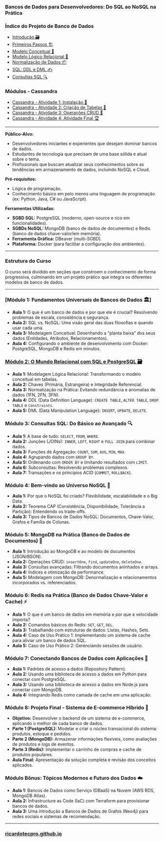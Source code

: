 ### **Bancos de Dados para Desenvolvedores: Do SQL ao NoSQL na Prática**


### **Índice do Projeto de Banco de Dados**

  * [Introdução 🗃️](https://www.google.com/search?q=01_introducao.md)
  * [Primeiros Passos 🏗️](https://www.google.com/search?q=02_primeiros_passos.md)
  * [Modelo Conceitual 🧠](https://www.google.com/search?q=03_modelo_conceitual.md)
  * [Modelo Lógico Relacional 🔗](https://www.google.com/search?q=04_modelo_logico_relacional.md)
  * [Normalização de Dados 📦](https://www.google.com/search?q=05_normalizacao.md)
  * [SQL: DDL e DML ✍️](https://www.google.com/search?q=06_sql_ddl_e_dml.md)
  * [Consultas SQL 🔍](https://www.google.com/search?q=07_consultas_sql.md)

### **Módulos - Cassandra**

  * [Cassandra - Atividade 1: Instalação 🔵](https://www.google.com/search?q=cassandra01.md)
  * [Cassandra - Atividade 2: Criação de Tabelas 📝](https://www.google.com/search?q=cassandra02.md)
  * [Cassandra - Atividade 3: Operações CRUD 🔄](https://www.google.com/search?q=cassandra03.md)
  * [Cassandra - Atividade 4: Atividade Final 🏆](https://www.google.com/search?q=cassandra04.md)


---


**Público-Alvo:**
* Desenvolvedores iniciantes e experientes que desejam dominar bancos de dados.
* Estudantes de tecnologia que precisam de uma base sólida e atual sobre o tema.
* Profissionais que buscam atualizar seus conhecimentos sobre as tendências em armazenamento de dados, incluindo NoSQL e Cloud.

**Pré-requisitos:**
* Lógica de programação.
* Conhecimento básico em pelo menos uma linguagem de programação (ex: Python, Java, C# ou JavaScript).

**Ferramentas Utilizadas:**
* **SGBD SQL:** PostgreSQL (moderno, open-source e rico em funcionalidades).
* **SGBDs NoSQL:** MongoDB (banco de dados de documentos) e Redis (banco de dados chave-valor/em memória).
* **Ferramenta Gráfica:** DBeaver (multi-SGBD).
* **Plataforma:** Docker (para facilitar a configuração dos ambientes).

---

### **Estrutura do Curso**

O curso será dividido em seções que constroem o conhecimento de forma progressiva, culminando em um projeto prático que integra os diferentes modelos de banco de dados.

---

### **[Módulo 1: Fundamentos Universais de Bancos de Dados 🏛️]**
* **Aula 1:** O que é um banco de dados e por que ele é crucial? Resolvendo problemas de escala, consistência e segurança.
* **Aula 2:** SQL vs. NoSQL: Uma visão geral das duas filosofias e quando usar cada uma.
* **Aula 3:** Modelagem Conceitual: Desenhando a "planta baixa" dos seus dados (Entidades, Atributos, Relacionamentos).
* **Aula 4:** Configurando o ambiente de desenvolvimento com Docker: PostgreSQL, MongoDB e Redis em minutos.

### **[Módulo 2: O Mundo Relacional com SQL e PostgreSQL 🗃️](./modulo_02_sql_postgresql/)**
* **Aula 1:** Modelagem Lógica Relacional: Transformando o modelo conceitual em tabelas.
* **Aula 2:** Chaves (Primária, Estrangeira) e Integridade Referencial.
* **Aula 3:** Normalização na Prática: Evitando redundância e anomalias de dados (1FN, 2FN, 3FN).
* **Aula 4:** DDL (Data Definition Language): `CREATE TABLE`, `ALTER TABLE`, `DROP TABLE` e `Constraints`.
* **Aula 5:** DML (Data Manipulation Language): `INSERT`, `UPDATE`, `DELETE`.

### **Módulo 3: Consultas SQL: Do Básico ao Avançado 🔍**
* **Aula 1:** A base de tudo: `SELECT`, `FROM`, `WHERE`.
* **Aula 2:** Junções (JOINs): `INNER`, `LEFT`, `RIGHT` e `FULL JOIN` para combinar dados.
* **Aula 3:** Funções de Agregação: `COUNT`, `SUM`, `AVG`, `MIN`, `MAX`.
* **Aula 4:** Agrupando dados com `GROUP BY`.
* **Aula 5:** Ordenando com `ORDER BY` e limitando resultados com `LIMIT`.
* **Aula 6:** Subconsultas: Resolvendo problemas complexos.
* **Aula 7:** Transações e os princípios ACID (`COMMIT`, `ROLLBACK`).

### **Módulo 4: Bem-vindo ao Universo NoSQL 🚀**
* **Aula 1:** Por que o NoSQL foi criado? Flexibilidade, escalabilidade e o Big Data.
* **Aula 2:** Teorema CAP (Consistência, Disponibilidade, Tolerância a Partição): Entendendo os trade-offs.
* **Aula 3:** Tipos de Bancos de Dados NoSQL: Documentos, Chave-Valor, Grafos e Família de Colunas.

### **Módulo 5: MongoDB na Prática (Banco de Dados de Documentos) 📄**
* **Aula 1:** Introdução ao MongoDB e ao modelo de documentos (JSON/BSON).
* **Aula 2:** Operações CRUD: `insertOne`, `find`, `updateOne`, `deleteOne`.
* **Aula 3:** Consultas avançadas: Filtrando documentos aninhados e arrays.
* **Aula 4:** Índices e otimização de performance.
* **Aula 5:** Modelagem com MongoDB: Denormalização e relacionamentos incorporados vs. referenciados.

### **Módulo 6: Redis na Prática (Banco de Dados Chave-Valor e Cache) ⚡**
* **Aula 1:** O que é um banco de dados em memória e por que a velocidade importa?
* **Aula 2:** Comandos básicos do Redis: `SET`, `GET`, `DEL`.
* **Aula 3:** Trabalhando com estruturas de dados: Listas, Hashes, Sets.
* **Aula 4:** Caso de Uso Prático 1: Implementando um sistema de cache para aliviar um banco de dados SQL.
* **Aula 5:** Caso de Uso Prático 2: Gerenciando sessões de usuário.

### **Módulo 7: Conectando Bancos de Dados com Aplicações 🔗**
* **Aula 1:** Padrões de acesso a dados (Repository Pattern).
* **Aula 2:** Usando uma biblioteca de acesso a dados em Python para conectar com PostgreSQL.
* **Aula 3:** Usando uma biblioteca de acesso a dados em Node.js para conectar com MongoDB.
* **Aula 4:** Integrando Redis como camada de cache em uma aplicação.

### **Módulo 8: Projeto Final - Sistema de E-commerce Híbrido 🛒**
* **Objetivo:** Desenvolver o backend de um sistema de e-commerce, aplicando o melhor de cada banco de dados.
* **Parte 1 (PostgreSQL):** Modelar e criar o núcleo transacional do sistema: produtos, estoque e pedidos.
* **Parte 2 (MongoDB):** Armazenar informações flexíveis, como avaliações de produtos e logs de eventos.
* **Parte 3 (Redis):** Implementar o carrinho de compras e cache de produtos populares.
* **Aula Final:** Apresentação da solução completa e revisão dos conceitos aplicados.

### **Módulo Bônus: Tópicos Modernos e Futuro dos Dados ☁️**
* **Aula 1:** Bancos de Dados como Serviço (DBaaS) na Nuvem (AWS RDS, MongoDB Atlas).
* **Aula 2:** Infrastructure as Code (IaC) com Terraform para provisionar bancos de dados.
* **Aula 3:** Uma introdução a Bancos de Dados de Grafos (Neo4j) para redes sociais e sistemas de recomendação.

---

### [ricardotecpro.github.io](https://ricardotecpro.github.io/)
